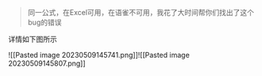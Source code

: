 > 同一公式，在Excel可用，在语雀不可用，我花了大时间帮你们找出了这个bug的错误

详情如下图所示

![[Pasted image 20230509145741.png]]![[Pasted image 20230509145807.png]]